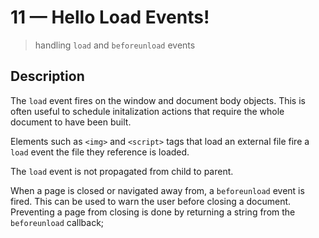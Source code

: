 # 11 &mdash; Hello Load Events!
> handling `load` and `beforeunload` events

## Description

The `load` event fires on the window and document body objects. This is often useful to schedule initalization actions that require the whole document to have been built.

Elements such as `<img>` and `<script>` tags that load an external file fire a `load` event the file they reference is loaded. 

The `load` event is not propagated from child to parent.

When a page is closed or navigated away from, a `beforeunload` event is fired. This can be used to warn the user before closing a document. Preventing a page from closing is done by returning a string from the `beforeunload` callback;

